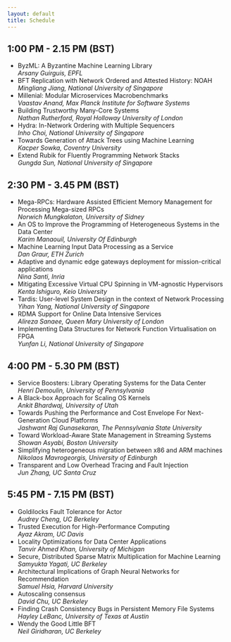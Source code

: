 ```yaml
---
layout: default
title: Schedule
---
```


## 1:00 PM - 2.15 PM  (BST)

- ByzML: A Byzantine Machine Learning Library  
*Arsany Guirguis, EPFL*
- BFT Replication with Network Ordered and Attested History: NOAH          
*Mingliang Jiang, National University of Singapore*
- Millenial: Modular Microservices Macrobenchmarks  
*Vaastav Anand, Max Planck Institute for Software Systems*
- Building Trustworthy Many-Core Systems  
*Nathan Rutherford, Royal Holloway University of London*
- Hydra: In-Network Ordering with Multiple Sequencers  
*Inho Choi, National University of Singapore*
- Towards Generation of Attack Trees using Machine Learning  
*Kacper Sowka, Coventry University*
- Extend Rubik for Fluently Programming Network Stacks  
*Gungda Sun, National University of Singapore*


## 2:30 PM - 3.45 PM (BST)
- Mega-RPCs: Hardware Assisted Efficient Memory Management for Processing Mega-sized RPCs  
*Norwich Mungkalaton, University of Sidney*
- An OS to Improve the Programming of Heterogeneous Systems in the Data Center  
*Karim Manaouil, University Of Edinburgh*
- Machine Learning Input Data Processing as a Service  
*Dan Graur, ETH Zurich*
- Adaptive and dynamic edge gateways deployment for mission-critical applications  
*Nina Santi, Inria*
- Mitigating Excessive Virtual CPU Spinning in VM-agnostic Hypervisors  
*Kenta Ishiguro, Keio University*
- Tardis: User-level System Design in the context of Network Processing  
*Yihan Yang, National University of Singapore*
- RDMA Support for Online Data Intensive Services  
*Alireza Sanaee, Queen Mary University of London*
- Implementing Data Structures for Network Function Virtualisation on FPGA  
*Yunfan Li, National University of Singapore*


## 4:00 PM - 5.30 PM (BST)

- Service Boosters: Library Operating Systems for the Data Center  
*Henri Demoulin, University of Pennsylvania*
- A Black-box Approach for Scaling OS Kernels  
*Ankit Bhardwaj, University of Utah*
- Towards Pushing the Performance and Cost Envelope For Next-Generation Cloud Platforms  
*Jashwant Raj Gunasekaran, The Pennsylvania State University*
- Toward Workload-Aware State Management in Streaming Systems          
*Showan Asyabi, Boston University*
- Simplifying heterogeneous migration between x86 and ARM machines  
*Nikolaos Mavrogeorgis, University of Edinburgh*
- Transparent and Low Overhead Tracing and Fault Injection  
*Jun Zhang, UC Santa Cruz*
 

## 5:45 PM - 7.15 PM (BST)

- Goldilocks Fault Tolerance for Actor  
*Audrey Cheng, UC Berkeley*
- Trusted Execution for High-Performance Computing  
*Ayaz Akram, UC Davis*
- Locality Optimizations for Data Center Applications  
*Tanvir Ahmed Khan, University of Michigan*
- Secure, Distributed Sparse Matrix Multiplication for Machine Learning  
*Samyukta Yagati, UC Berkeley*
- Architectural Implications of Graph Neural Networks for Recommendation  
*Samuel Hsia, Harvard University*
- Autoscaling consensus  
*David Chu, UC Berkeley*
- Finding Crash Consistency Bugs in Persistent Memory File Systems         
*Hayley LeBanc, University of Texas at Austin*
- Wendy the Good Little BFT  
*Neil Giridharan, UC Berkeley*

